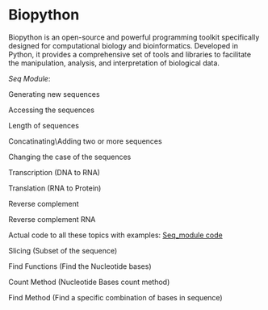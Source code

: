 # Biopython
Biopython is an open-source and powerful programming toolkit specifically designed for computational biology and bioinformatics. Developed in Python, it provides a comprehensive set of tools and libraries to facilitate the manipulation, analysis, and interpretation of biological data.

*Seq Module*:

Generating new sequences

Accessing the sequences

Length of sequences

Concatinating\Adding two or more sequences

Changing the case of the sequences

Transcription (DNA to RNA)

Translation (RNA to Protein)

Reverse complement

Reverse complement RNA

Actual code to all these topics with examples: [Seq_module code](https://github.com/usamapakhtar/biopython/blob/main/Seq_module.py)

Slicing (Subset of the sequence)

Find Functions (Find the Nucleotide bases)

Count Method (Nucleotide Bases count method)

Find Method (Find a specific combination of bases in sequence)


